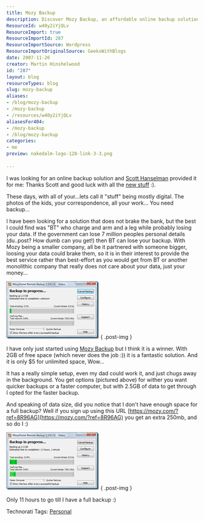 ```yaml
---
title: Mozy Backup
description: Discover Mozy Backup, an affordable online backup solution with 2GB free space. Simple setup and reliable service to protect your digital life. Try it now!
ResourceId: w40y2iYjQLv
ResourceImport: true
ResourceImportId: 287
ResourceImportSource: Wordpress
ResourceImportOriginalSource: GeeksWithBlogs
date: 2007-11-26
creator: Martin Hinshelwood
id: "287"
layout: blog
resourceTypes: blog
slug: mozy-backup
aliases:
- /blog/mozy-backup
- /mozy-backup
- /resources/w40y2iYjQLv
aliasesFor404:
- /mozy-backup
- /blog/mozy-backup
categories:
- me
preview: nakedalm-logo-128-link-3-3.png

---
```

I was looking for an online backup solution and [Scott Hanselman](http://www.hanselman.com/blog/OnLosingDataAndAFamilyBackupStrategy.aspx) provided it for me: Thanks Scott and good luck with all the [new stuff](http://www.hanselman.com/blog/NewJobNewHouseNewBabyAndDesigningATotallyNewHomeOffice.aspx) :).

These days, with all of your...lets call it "stuff" being mostly digital. The photos of the kids, your correspondence, all your work... You need backup...

I have been looking for a solution that does not brake the bank, but the best I could find was "BT" who charge and arm and a leg while probably losing your data. If the government can lose 7 million peoples personal details (du..post? How dumb can you get!) then BT can lose your backup. With Mozy being a smaller company, all be it partnered with someone bigger, loosing your data could brake them, so it is in their interest to provide the best service rather than best-effort as you would get from BT or another monolithic company that really does not care about your data, just your money...

[![image](images/MozyBackup_10C2F-image_thumb-2-2.png)](http://blog.hinshelwood.com/files/2011/05/GWB-WindowsLiveWriter-MozyBackup_10C2F-image_2.png)
{ .post-img }

I have only just started using [Mozy Backup](https://mozy.com/?ref=8R96AG) but I think it is a winner. With 2GB of free space (which never does the job :)) it is a fantastic solution. And it is only $5 for unlimited space, Wow...

It has a really simple setup, even my dad could work it, and just chugs away in the background. You get options (pictured above) for wither you want quicker backups or a faster computer, but with 2.5GB of data to get through I opted for the faster backup.

And speaking of data size, did you notice that I don't have enough space for a full backup? Well if you sign up using this URL [https://mozy.com/?ref=8R96AG](https://mozy.com/?ref=8R96AG) you get an extra 250mb, and so do I :)

[![image](images/MozyBackup_10C2F-image_thumb_1-1-1.png)](http://blog.hinshelwood.com/files/2011/05/GWB-WindowsLiveWriter-MozyBackup_10C2F-image_4.png)
{ .post-img }

Only 11 hours to go till I have a full backup :)

Technorati Tags: [Personal](http://technorati.com/tags/Personal)
